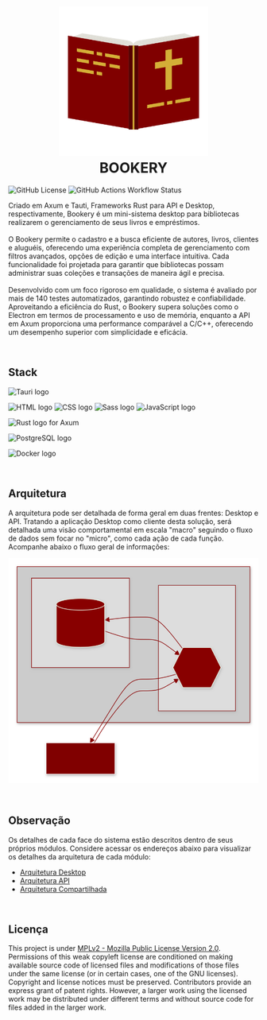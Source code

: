 <h1 align="center">
  <img src="./logo.svg" height="300" width="300" alt="Logo BOOKERY" /><br>
  BOOKERY
</h1>

![GitHub License](https://img.shields.io/github/license/LucasGoncSilva/bookery?labelColor=101010)
![GitHub Actions Workflow Status](https://img.shields.io/github/actions/workflow/status/LucasGoncSilva/bookery/unittest.yml?style=flat&labelColor=%23101010)

Criado em Axum e Tauti, Frameworks Rust para API e Desktop, respectivamente, Bookery é um mini-sistema desktop para bibliotecas realizarem o gerenciamento de seus livros e empréstimos.
<br><br>
O Bookery permite o cadastro e a busca eficiente de autores, livros, clientes e aluguéis, oferecendo uma experiência completa de gerenciamento com filtros avançados, opções de edição e uma interface intuitiva. Cada funcionalidade foi projetada para garantir que bibliotecas possam administrar suas coleções e transações de maneira ágil e precisa.
<br><br>
Desenvolvido com um foco rigoroso em qualidade, o sistema é avaliado por mais de 140 testes automatizados, garantindo robustez e confiabilidade. Aproveitando a eficiência do Rust, o Bookery supera soluções como o Electron em termos de processamento e uso de memória, enquanto a API em Axum proporciona uma performance comparável a C/C++, oferecendo um desempenho superior com simplicidade e eficácia.

<br>

## Stack

![Tauri logo](https://img.shields.io/badge/Tauri-0f0f0f?style=for-the-badge&logo=Tauri&logoColor=f7bb2f)

![HTML logo](https://img.shields.io/badge/HTML5-E34F26?style=for-the-badge&logo=html5&logoColor=white)
![CSS logo](https://img.shields.io/badge/CSS3-1572B6?style=for-the-badge&logo=css3&logoColor=white)
![Sass logo](https://img.shields.io/badge/Sass-CC6699?style=for-the-badge&logo=sass&logoColor=white)
![JavaScript logo](https://img.shields.io/badge/JavaScript-323330?style=for-the-badge&logo=javascript&logoColor=F7DF1E)

![Rust logo for Axum](https://img.shields.io/badge/Axum-ef4900?style=for-the-badge&logo=rust&logoColor=white)

![PostgreSQL logo](https://img.shields.io/badge/PostgreSQL-316192?style=for-the-badge&logo=postgresql&logoColor=white)

![Docker logo](https://img.shields.io/badge/Docker-2CA5E0?style=for-the-badge&logo=docker&logoColor=white)

<br>

## Arquitetura

A arquitetura pode ser detalhada de forma geral em duas frentes: Desktop e API. Tratando a aplicação Desktop como cliente desta solução, será detalhada uma visão comportamental em escala "macro" seguindo o fluxo de dados sem focar no "micro", como cada ação de cada função. Acompanhe abaixo o fluxo geral de informações:

![Arquitetura Geral](./arch.svg)

<br>

## Observação

Os detalhes de cada face do sistema estão descritos dentro de seus próprios módulos. Considere acessar os endereços abaixo para visualizar os detalhes da arquitetura de cada módulo:

- [Arquitetura Desktop](https://github.com/LucasGoncSilva/bookery/tree/main/BOOKERY/desktop)
- [Arquitetura API](https://github.com/LucasGoncSilva/bookery/tree/main/BOOKERY/api)
- [Arquitetura Compartilhada](https://github.com/LucasGoncSilva/bookery/tree/main/BOOKERY/shared)

<br>

## Licença

This project is under [MPLv2 - Mozilla Public License Version 2.0](https://choosealicense.com/licenses/mpl-2.0/). Permissions of this weak copyleft license are conditioned on making available source code of licensed files and modifications of those files under the same license (or in certain cases, one of the GNU licenses). Copyright and license notices must be preserved. Contributors provide an express grant of patent rights. However, a larger work using the licensed work may be distributed under different terms and without source code for files added in the larger work.
